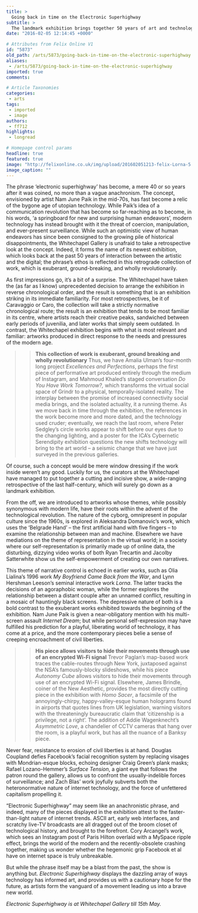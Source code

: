 ```yaml
---
title: >
  Going back in time on the Electronic Superhighway
subtitle: >
  The landmark exhibition brings together 50 years of art and technology co-evolution
date: "2016-02-05 12:14:45 +0000"

# Attributes from Felix Online V1
id: "5873"
old_path: /arts/5873/going-back-in-time-on-the-electronic-superhighway
aliases:
 - /arts/5873/going-back-in-time-on-the-electronic-superhighway
imported: true
comments:

# Article Taxonomies
categories:
 - arts
tags:
 - imported
 - image
authors:
 - ff712
highlights:
 - longread

# Homepage control params
headline: true
featured: true
image: "http://felixonline.co.uk/img/upload/201602051213-felix-Lorna-5.jpg"
image_caption: ""
---
```


The phrase ‘electronic superhighway’ has become, a mere 40 or so years after it was coined, no more than a vague anachronism. The concept, envisioned by artist Nam June Paik in the mid-70s, has fast become a relic of the bygone age of utopian technology. While Paik’s idea of a communication revolution that has become so far-reaching as to become, in his words, ‘a springboard for new and surprising human endeavors’, modern technology has instead brought with it the threat of coercion, manipulation, and ever-present surveillance. While such an optimistic view of human endeavors has since been consigned to the growing pile of historical disappointments, the Whitechapel Gallery is unafraid to take a retrospective look at the concept. Indeed, it forms the name of its newest exhibition, which looks back at the past 50 years of interaction between the artistic and the digital; the phrase’s ethos is reflected in this retrograde collection of work, which is exuberant, ground-breaking, and wholly revolutionarily.

As first impressions go, it’s a bit of a surprise. The Whitechapel have taken the (as far as I know) unprecedented decision to arrange the exhibition in reverse chronological order, and the result is something that is an exhibition striking in its immediate familiarity. For most retrospectives, be it of Caravaggio or Caro, the collection will take a strictly normative chronological route; the result is an exhibition that tends to be most familiar in its centre, where artists reach their creative peaks, sandwiched between early periods of juvenilia, and later works that simply seem outdated. In contrast, the Whitechapel exhibition begins with what is most relevant and familiar: artworks produced in direct response to the needs and pressures of the modern age.
> > **This collection of work is exuberant, ground breaking and wholly revolutionary**
Thus, we have Amalia Ulman’s four-month long project _Excellences and Perfections_, perhaps the first piece of performative art produced entirely through the medium of Instagram, and Mahmoud Khaled’s staged conversation _Do You Have Work Tomorrow?,_ which transforms the virtual social space of Grindr to a physical, temporally-isolated reality. The interplay between the promise of increased connectivity social media brings, and the isolated actuality, it a running theme. As we move back in time through the exhibition, the references in the work become more and more dated, and the technology used cruder; eventually, we reach the last room, where Peter Sedgley’s circle works appear to shift before our eyes due to the changing lighting, and a poster for the ICA’s Cybernetic Serendipity exhibition questions the new shifts technology will bring to the art world – a seismic change that we have just surveyed in the previous galleries.

Of course, such a concept would be mere window dressing if the work inside weren’t any good. Luckily for us, the curators at the Whitechapel have managed to put together a cutting and incisive show, a wide-ranging retrospective of the last half-century, which will surely go down as a landmark exhibition.

From the off, we are introduced to artworks whose themes, while possibly synonymous with modern life, have their roots within the advent of the technological revolution. The nature of the cyborg, omnipresent in popular culture since the 1960s, is explored in Aleksandra Domanovic’s work, which uses the ‘Belgrade Hand’ – the first artificial hand with five fingers – to examine the relationship between man and machine. Elsewhere we have mediations on the theme of representation in the virtual world; in a society where our self-representation is primarily made up of online data, the disturbing, dizzying video works of both Ryan Trecartin and Jacolby Satterwhite show us the self-empowerment of creating our own narratives.

This theme of narrative control is echoed in earlier works, such as Olia Lialina’s 1996 work _My_ _Boyfriend Came Back from the War_, and Lynn Hershman Leeson’s seminal interactive work _Lorna_. The latter tracks the decisions of an agoraphobic woman, while the former explores the relationship between a distant couple after an unnamed conflict, resulting in a mosaic of hauntingly black screens. The depressive nature of both is a bold contrast to the exuberant works exhibited towards the beginning of the exhibition. Nam June Paik is given a near-obligatory mention with his multi-screen assault _Internet Dream_; but while personal self-expression may have fulfilled his prediction for a playful, liberating world of technology, it has come at a price, and the more contemporary pieces belie a sense of creeping encroachment of civil liberties.
> > **His piece allows visitors to hide their movements through use of an encrypted Wi-Fi signal**
Trevor Paglan’s map-based work traces the cable-routes through New York, juxtaposed against the NSA’s famously-blocky slideshows, while his piece _Autonomy Cube_ allows visitors to hide their movements through use of an encrypted Wi-Fi signal. Elsewhere, James Brindle, coiner of the New Aesthetic, provides the most directly cutting piece in the exhibition with _Homo Sacer_, a facsimile of the annoyingly-chirpy, happy-valley-esque human holograms found in airports that quotes lines from UK legislation, warning visitors with the threateningly bureaucratic claim that ‘citizenship is a privilege, not a right’. The addition of Addie Wagenknecht’s _Asymmetric Love_, a chandelier of CCTV cameras that hang over the room, is a playful work, but has all the nuance of a Banksy piece.

Never fear, resistance to erosion of civil liberties is at hand. Douglas Coupland defies Facebook’s facial recognition system by replacing visages with Mondrian-esque blocks, echoing designer Craig Green’s plank masks; Rafael Lozano-Hemmer’s _Surface Tension_, a giant eye that follows the patron round the gallery, allows us to confront the usually-indelible forces of surveillance; and Zach Blas’ work joyfully subverts both the heteronormative nature of internet technology, and the force of unfettered capitalism propelling it.

“Electronic Superhighway” may seem like an anachronistic phrase, and indeed, many of the pieces displayed in the exhibition attest to the faster-than-light nature of internet trends. ASCII art, early web interfaces, and scratchy live-TV broadcasts are all dragged out of the broom closet of technological history, and brought to the forefront. Cory Arcangel’s work, which sees an Instagram post of Paris Hilton overlaid with a MySpace ripple effect, brings the world of the modern and the recently-obsolete crashing together, making us wonder whether the hegemonic grip Facebook et al have on internet space is truly unbreakable.

But while the phrase itself may be a blast from the past, the show is anything but. _Electronic Superhighway_ displays the dazzling array of ways technology has informed art, and provides us with a cautionary hope for the future, as artists form the vanguard of a movement leading us into a brave new world.

_Electronic Superhighway is at Whitechapel Gallery till 15th May._

